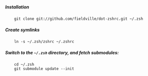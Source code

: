 ##### Installation

```
    git clone git://github.com/fieldville/dot-zshrc.git ~/.zsh
```

##### Create symlinks

```
    ln -s ~/.zsh/zshrc ~/.zshrc
```

##### Switch to the `~/.zsh` directory, and fetch submodules:

```
    cd ~/.zsh
    git submodule update --init
```
